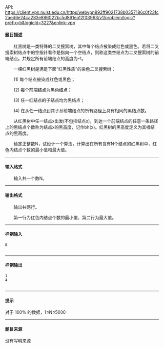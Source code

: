 API: https://client.vpn.nuist.edu.cn/https/webvpn893ff9021738b0357186c0f23fc2aed6e24ca283e886022bc5d861ea12f03963/v1/problem/logic?prefix=b&logicId=3227&enlink-vpn

#### 题目描述

　　红黑树是一类特殊的二叉搜索树，其中每个结点被染成红色或黑色。若将二叉搜索树结点中的空指针看作是指向一个空结点，则称这类空结点为二叉搜索树的前端结点。并规定所有前端结点的高度为-1。

　　一棵红黑树是满足下面“红黑性质”的染色二叉搜索树：

　　(1) 每个结点被染成红色或黑色；

　　(2) 每个前端结点为黑色结点；

　　(3) 任一红结点的子结点均为黑结点；

　　(4) 在从任一结点到其子孙前端结点的所有路径上具有相同的黑结点数。

　　从红黑树中任一结点x出发(不包括结点x)，到达一个前端结点的任意一条路径上的黑结点个数称为结点x的黑高度，记作bh(x)。红黑树的黑高度定义为其根结点的黑高度。

　　给定正整数N，试设计一个算法，计算出在所有含有N个结点的红黑树中，红色内结点个数的最小值和最大值。

---

#### 输入格式

　　输入共一个数N。

---

#### 输出格式

　　输出共两行。

　　第一行为红色内结点个数的最小值，第二行为最大值。

---

#### 样例输入
```
8
 

```

---

#### 样例输出
```
1
4
 

```

---

#### 提示

对于 100% 的数据，1≤N≤5000

---

#### 题目来源

没有写明来源